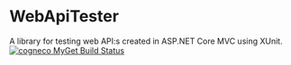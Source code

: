 # WebApiTester
A library for testing web API:s created in ASP.NET Core MVC using XUnit.
[![cogneco MyGet Build Status](https://www.myget.org/BuildSource/Badge/cogneco?identifier=8d3930c5-edc3-48f7-8c06-c50518907ac3)](https://www.myget.org/)